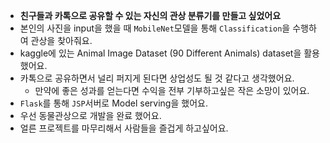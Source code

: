 - **친구들과 카톡으로 공유할 수 있는 자신의 관상 분류기를 만들고 싶었어요**
- 본인의 사진을 input을 했을 때 `MobileNet`모델을 통해 `Classification`을 수행하여 관상을 찾아줘요.
- kaggle에 있는 Animal Image Dataset (90 Different Animals) dataset을 활용 했어요.
- 카톡으로 공유하면서 널리 퍼지게 된다면 상업성도 될 것 같다고 생각했어요.
  - 만약에 좋은 성과를 얻는다면 수익을 전부 기부하고싶은 작은 소망이 있어요.
- `Flask`를 통해 `JSP`서버로 Model serving을 했어요.
- 우선 동물관상으로 개발을 완료 했어요. 
- 얼른 프로젝트를 마무리해서 사람들을 즐겁게 하고싶어요.